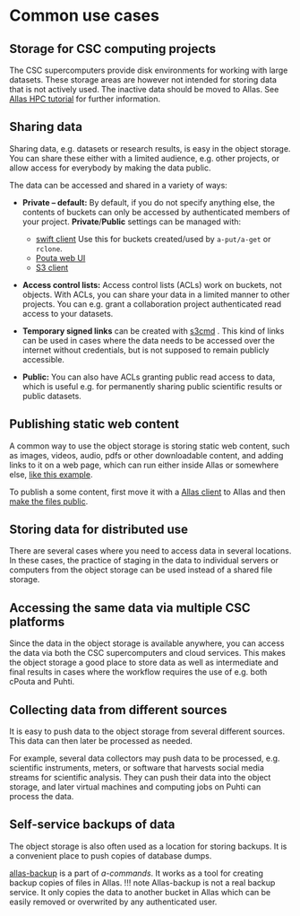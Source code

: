 # Common use cases

## Storage for CSC computing projects

The CSC supercomputers provide disk environments for working with large datasets. These storage areas are however not intended for storing data that is not actively used. The inactive data should be moved to Allas. See [Allas HPC tutorial](allas-hpc.md) for further information.

## Sharing data

Sharing data, e.g. datasets or research results, is easy in the object storage. You can share these either with a limited audience, e.g. other projects, or allow access for everybody by making the data public.

The data can be accessed and shared in a variety of ways:

* **Private – default:** By default, if you do not specify anything else, the contents of buckets can only be accessed by authenticated members of your project. **Private**/**Public** settings can be managed with:

    * [swift client](./swift_client.md#giving-another-project-read-and-write-access-to-a-bucket) Use this for buckets created/used by `a-put/a-get` or `rclone`.
    * [Pouta web UI](./web_client.md#view-objects-via-the-internet)
    * [S3 client](./s3_client.md#s3cmd-and-public-objects)

* **Access control lists:** Access control lists (ACLs) work on buckets, not objects. With ACLs, you can share your data in a limited manner to other projects. You can e.g. grant a collaboration project authenticated read access to your datasets.

 * **Temporary signed links** can be created with [s3cmd](./s3_client.md#publishing-objects-temporarily-with-signed-urls) . This kind of links can be used in cases where the data needs to be accessed over the internet without credentials, but is not supposed to remain publicly accessible.
 
 * **Public:** You can also have ACLs granting public read access to data, which is useful e.g. for permanently sharing public scientific results or public datasets.

## Publishing static web content

A common way to use the object storage is storing static web content, such as images, videos, audio, pdfs or other downloadable content, and adding links to it on a web page, which can run either inside Allas or somewhere else, [like this example](https://a3s.fi/my_fishbucket/my_fish).

To publish a some content, first move it with a [Allas client](accessing_allas.md) to Allas and then [make the files public](#sharing-data).


## Storing data for distributed use

There are several cases where you need to access data in several locations. In these cases, the practice of staging in the data to individual servers or computers from the object storage can be used instead of a shared file storage.

## Accessing the same data via multiple CSC platforms

Since the data in the object storage is available anywhere, you can access the data via both the CSC supercomputers and cloud services. This makes the object storage a good place to store data as well as intermediate and final results in cases where the workflow requires the use of e.g. both cPouta and Puhti.

## Collecting data from different sources

It is easy to push data to the object storage from several different sources. This data can then later be processed as needed.

For example, several data collectors may push data to be processed, e.g. scientific instruments, meters, or software that harvests social media streams for scientific analysis. They can push their data into the object storage, and later virtual machines and computing jobs on Puhti can process the data.
 
## Self-service backups of data

The object storage is also often used as a location for storing backups. It is a convenient place to push copies of database dumps.

[allas-backup](./a_backup.md) is a part of *a-commands*. It works as a tool for creating backup copies of files in Allas.
!!! note 
    Allas-backup is not a real backup service.
    It only copies the data to another bucket in Allas which can 
    be easily removed or overwrited by any authenticated user.
